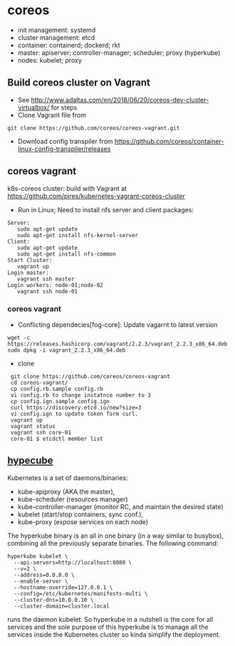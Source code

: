 # coreos
- init management: systemd
- cluster management: etcd
- container: containerd; dockerd; rkt
- master: apiserver; controller-manager; scheduler; proxy (hyperkube)
- nodes: kubelet; proxy

## Build coreos cluster on Vagrant
- See http://www.adaltas.com/en/2018/06/20/coreos-dev-cluster-virtualbox/ for steps
- Clone Vagrant file from 
```
git clone https://github.com/coreos/coreos-vagrant.git
```
- Download config transpiler from https://github.com/coreos/container-linux-config-transpiler/releases

## coreos vagrant
k8s-coreos cluster: build with Vagrant at https://github.com/pires/kubernetes-vagrant-coreos-cluster
- Run in Linux; Need to install nfs server and client packages:
```
Server:
   sudo apt-get update
   sudo apt-get install nfs-kernel-server
Client:
   sudo apt-get update
   sudo apt-get install nfs-common
Start Cluster:
   vagrant up
Login master:
   vagrant ssh master
Login workers: node-01;node-02
   vagrant ssh node-01
```


### coreos vagrant
- Conflicting dependecies[fog-core]: Update vagarnt to latest version
```
wget -c https://releases.hashicorp.com/vagrant/2.2.3/vagrant_2.2.3_x86_64.deb
sudo dpkg -i vagrant_2.2.3_x86_64.deb
```
- clone
```
 git clone https://github.com/coreos/coreos-vagrant
 cd coreos-vagrant/
 cp config.rb.sample config.rb
 vi config.rb to change instatnce number to 3
 cp config.ign.sample config.ign
 curl https://discovery.etcd.io/new?size=3
 vi config.ign to update token form curl.
 vagrant up
 vagrant status
 vagrant ssh core-01
 core-01 $ etcdctl member list
```

## [hypecube](https://github.com/kubernetes/kubernetes/tree/master/cluster/images/hyperkube)
Kubernetes is a set of daemons/binaries:
- kube-apiproxy (AKA the master),
- kube-scheduler (resources manager)
- kube-controller-manager (monitor RC, and maintain the desired state)
- kubelet (start/stop containers, sync conf.),
- kube-proxy (expose services on each node)

The hyperkube binary is an all in one binary (in a way similar to busybox), combining all the previously separate binaries.
The following command:
```
hyperkube kubelet \
  --api-servers=http://localhost:8080 \
  --v=2 \
  --address=0.0.0.0 \
  --enable-server \
  --hostname-override=127.0.0.1 \
  --config=/etc/kubernetes/manifests-multi \
  --cluster-dns=10.0.0.10 \
  --cluster-domain=cluster.local
```
runs the daemon kubelet. So hyperkube in a nutshell is the core for all services and the sole purpose of this hyperkube is to manage all the services inside the Kubernetes cluster so kinda simplify the deployment.
